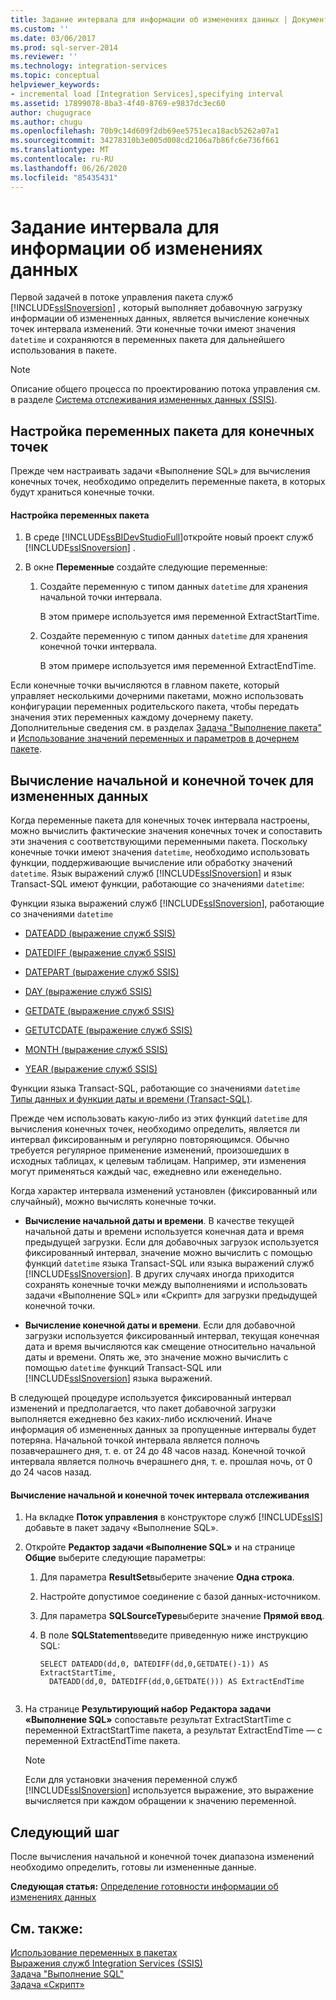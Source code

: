 ```yaml
---
title: Задание интервала для информации об изменениях данных | Документы Майкрософт
ms.custom: ''
ms.date: 03/06/2017
ms.prod: sql-server-2014
ms.reviewer: ''
ms.technology: integration-services
ms.topic: conceptual
helpviewer_keywords:
- incremental load [Integration Services],specifying interval
ms.assetid: 17899078-8ba3-4f40-8769-e9837dc3ec60
author: chugugrace
ms.author: chugu
ms.openlocfilehash: 70b9c14d609f2db69ee5751eca18acb5262a07a1
ms.sourcegitcommit: 34278310b3e005d008cd2106a7b86fc6e736f661
ms.translationtype: MT
ms.contentlocale: ru-RU
ms.lasthandoff: 06/26/2020
ms.locfileid: "85435431"
---
```

# <a name="specify-an-interval-of-change-data"></a>Задание интервала для информации об изменениях данных
  Первой задачей в потоке управления пакета служб [!INCLUDE[ssISnoversion](../../includes/ssisnoversion-md.md)] , который выполняет добавочную загрузку информации об измененных данных, является вычисление конечных точек интервала изменений. Эти конечные точки имеют значения `datetime` и сохраняются в переменных пакета для дальнейшего использования в пакете.  
  
> [!NOTE]  
>  Описание общего процесса по проектированию потока управления см. в разделе [Система отслеживания измененных данных (SSIS)](change-data-capture-ssis.md).  
  
## <a name="set-up-package-variables-for-the-endpoints"></a>Настройка переменных пакета для конечных точек  
 Прежде чем настраивать задачи «Выполнение SQL» для вычисления конечных точек, необходимо определить переменные пакета, в которых будут храниться конечные точки.  
  
#### <a name="to-set-up-package-variables"></a>Настройка переменных пакета  
  
1.  В среде [!INCLUDE[ssBIDevStudioFull](../../includes/ssbidevstudiofull-md.md)]откройте новый проект служб [!INCLUDE[ssISnoversion](../../includes/ssisnoversion-md.md)] .  
  
2.  В окне **Переменные** создайте следующие переменные:  
  
    1.  Создайте переменную с типом данных `datetime` для хранения начальной точки интервала.  
  
         В этом примере используется имя переменной ExtractStartTime.  
  
    2.  Создайте переменную с типом данных `datetime` для хранения конечной точки интервала.  
  
         В этом примере используется имя переменной ExtractEndTime.  
  
 Если конечные точки вычисляются в главном пакете, который управляет несколькими дочерними пакетами, можно использовать конфигурации переменных родительского пакета, чтобы передать значения этих переменных каждому дочернему пакету. Дополнительные сведения см. в разделах [Задача "Выполнение пакета"](../control-flow/execute-package-task.md) и [Использование значений переменных и параметров в дочернем пакете](../use-the-values-of-variables-and-parameters-in-a-child-package.md).  
  
## <a name="calculate-a-starting-point-and-an-ending-point-for-change-data"></a>Вычисление начальной и конечной точек для измененных данных  
 Когда переменные пакета для конечных точек интервала настроены, можно вычислить фактические значения конечных точек и сопоставить эти значения с соответствующими переменными пакета. Поскольку конечные точки имеют значения `datetime`, необходимо использовать функции, поддерживающие вычисление или обработку значений `datetime`. Язык выражений служб [!INCLUDE[ssISnoversion](../../includes/ssisnoversion-md.md)] и язык Transact-SQL имеют функции, работающие со значениями `datetime`:  
  
 Функции языка выражений служб [!INCLUDE[ssISnoversion](../../includes/ssisnoversion-md.md)], работающие со значениями `datetime`  
 -   [DATEADD (выражение служб SSIS)](../expressions/dateadd-ssis-expression.md)  
  
-   [DATEDIFF (выражение служб SSIS)](../expressions/datediff-ssis-expression.md)  
  
-   [DATEPART (выражение служб SSIS)](../expressions/datepart-ssis-expression.md)  
  
-   [DAY (выражение служб SSIS)](../expressions/day-ssis-expression.md)  
  
-   [GETDATE (выражение служб SSIS)](../expressions/getdate-ssis-expression.md)  
  
-   [GETUTCDATE (выражение служб SSIS)](../expressions/getutcdate-ssis-expression.md)  
  
-   [MONTH (выражение служб SSIS)](../expressions/month-ssis-expression.md)  
  
-   [YEAR (выражение служб SSIS)](../expressions/year-ssis-expression.md)  
  
 Функции языка Transact-SQL, работающие со значениями `datetime`  
 [Типы данных и функции даты и времени (Transact-SQL)](/sql/t-sql/functions/date-and-time-data-types-and-functions-transact-sql).  
  
 Прежде чем использовать какую-либо из этих функций `datetime` для вычисления конечных точек, необходимо определить, является ли интервал фиксированным и регулярно повторяющимся. Обычно требуется регулярное применение изменений, произошедших в исходных таблицах, к целевым таблицам. Например, эти изменения могут применяться каждый час, ежедневно или еженедельно.  
  
 Когда характер интервала изменений установлен (фиксированный или случайный), можно вычислять конечные точки.  
  
-   **Вычисление начальной даты и времени**. В качестве текущей начальной даты и времени используется конечная дата и время предыдущей загрузки. Если для добавочных загрузок используется фиксированный интервал, значение можно вычислить с помощью функций `datetime` языка Transact-SQL или языка выражений служб [!INCLUDE[ssISnoversion](../../includes/ssisnoversion-md.md)]. В других случаях иногда приходится сохранять конечные точки между выполнениями и использовать задачи «Выполнение SQL» или «Скрипт» для загрузки предыдущей конечной точки.  
  
-   **Вычисление конечной даты и времени**. Если для добавочной загрузки используется фиксированный интервал, текущая конечная дата и время вычисляются как смещение относительно начальной даты и времени. Опять же, это значение можно вычислить с помощью `datetime` функций Transact-SQL или [!INCLUDE[ssISnoversion](../../includes/ssisnoversion-md.md)] языка выражений.  
  
 В следующей процедуре используется фиксированный интервал изменений и предполагается, что пакет добавочной загрузки выполняется ежедневно без каких-либо исключений. Иначе информация об измененных данных за пропущенные интервалы будет потеряна. Начальной точкой интервала является полночь позавчерашнего дня, т. е. от 24 до 48 часов назад. Конечной точкой интервала является полночь вчерашнего дня, т. е. прошлая ночь, от 0 до 24 часов назад.  
  
#### <a name="to-calculate-the-starting-point-and-ending-point-for-the-capture-interval"></a>Вычисление начальной и конечной точек интервала отслеживания  
  
1.  На вкладке **Поток управления** в конструкторе служб [!INCLUDE[ssIS](../../includes/ssis-md.md)] добавьте в пакет задачу «Выполнение SQL».  
  
2.  Откройте **Редактор задачи «Выполнение SQL»** и на странице **Общие** выберите следующие параметры:  
  
    1.  Для параметра **ResultSet**выберите значение **Одна строка**.  
  
    2.  Настройте допустимое соединение с базой данных-источником.  
  
    3.  Для параметра **SQLSourceType**выберите значение **Прямой ввод**.  
  
    4.  В поле **SQLStatement**введите приведенную ниже инструкцию SQL:  
  
        ```  
        SELECT DATEADD(dd,0, DATEDIFF(dd,0,GETDATE()-1)) AS ExtractStartTime,  
          DATEADD(dd,0, DATEDIFF(dd,0,GETDATE())) AS ExtractEndTime  
  
        ```  
  
3.  На странице **Результирующий набор** **Редактора задачи «Выполнение SQL»** сопоставьте результат ExtractStartTime с переменной ExtractStartTime пакета, а результат ExtractEndTime — с переменной ExtractEndTime пакета.  
  
    > [!NOTE]  
    >  Если для установки значения переменной служб [!INCLUDE[ssISnoversion](../../includes/ssisnoversion-md.md)] используется выражение, это выражение вычисляется при каждом обращении к значению переменной.  
  
## <a name="next-step"></a>Следующий шаг  
 После вычисления начальной и конечной точек диапазона изменений необходимо определить, готовы ли измененные данные.  
  
 **Следующая статья:** [Определение готовности информации об изменениях данных](determine-whether-the-change-data-is-ready.md)  
  
## <a name="see-also"></a>См. также:  
 [Использование переменных в пакетах](../use-variables-in-packages.md)   
 [Выражения служб Integration Services (SSIS)](../expressions/integration-services-ssis-expressions.md)   
 [Задача "Выполнение SQL"](../control-flow/execute-sql-task.md)   
 [Задача «Скрипт»](../control-flow/script-task.md)  
  
  

